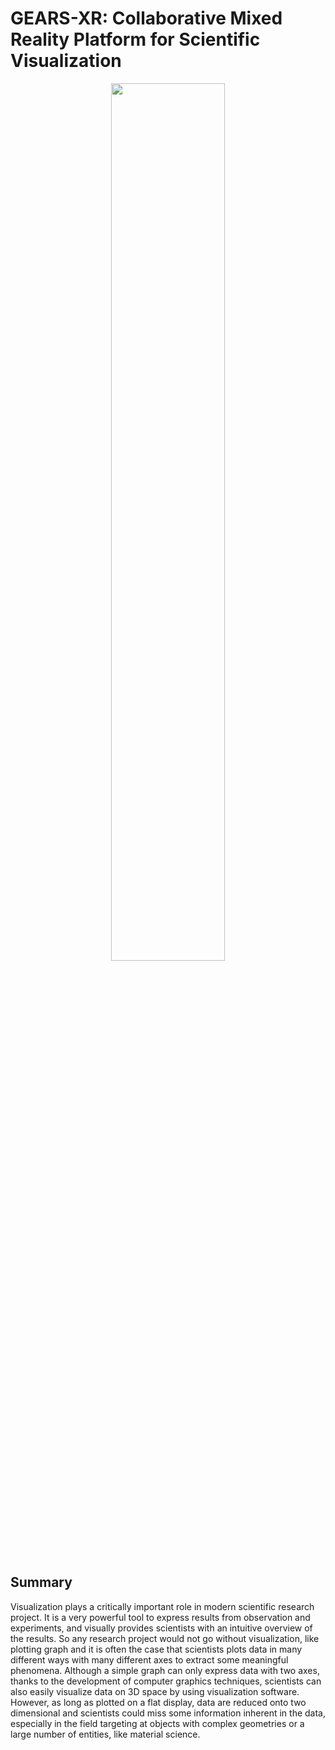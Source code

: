 # GEARS-XR: Collaborative Mixed Reality Platform for Scientific Visualization

<div align="center">
  <img src="https://drive.google.com/open?id=1yiUnZD89C4KT1jCM3Iq8zAcGTRJ-pwjs" width=60%><br><br>
</div>

## Summary
Visualization plays a critically important role in modern scientific research project. It is a very powerful tool to express results from observation and experiments, and visually provides scientists with an intuitive overview of the results. So any research project would not go without visualization, like plotting graph and it is often the case that scientists plots data in many different ways with many different axes to extract some meaningful phenomena. Although a simple graph can only express data with two axes, thanks to the development of computer graphics techniques, scientists can also easily visualize data on 3D space by using visualization software. However, as long as plotted on a flat display, data are reduced onto two dimensional and scientists could miss some information inherent in the data, especially in the field targeting at objects with complex geometries or a large number of entities, like material science.
